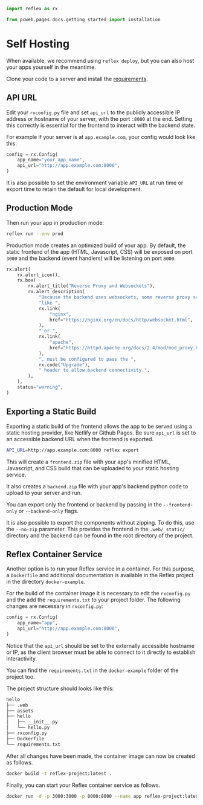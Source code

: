 ```python exec
import reflex as rx

from pcweb.pages.docs.getting_started import installation
```

# Self Hosting

When available, we recommend using `reflex deploy`, but you can also host your
apps yourself in the meantime.

Clone your code to a server and install the [requirements]({installation.path}).

## API URL
Edit your `rxconfig.py` file and set `api_url` to the publicly accessible IP
address or hostname of your server, with the port `:8000` at the end. Setting
this correctly is essential for the frontend to interact with the backend state.

For example if your server is at `app.example.com`, your config would look like this:

```python
config = rx.Config(
    app_name="your_app_name",
    api_url="http://app.example.com:8000",
)
```
It is also possible to set the environment variable `API_URL` at run time or
export time to retain the default for local development.

## Production Mode

Then run your app in production mode:

```bash
reflex run --env prod
```

Production mode creates an optimized build of your app.  By default, the static
frontend of the app (HTML, Javascript, CSS) will be exposed on port `3000` and
the backend (event handlers) will be listening on port `8000`.

```python eval
rx.alert(
    rx.alert_icon(),
    rx.box(
        rx.alert_title("Reverse Proxy and Websockets"),
        rx.alert_description(
            "Because the backend uses websockets, some reverse proxy servers, ",
            "like ",
            rx.link(
                "nginx",
                href="https://nginx.org/en/docs/http/websocket.html",
            ),
            " or ",
            rx.link(
                "apache",
                href="https://httpd.apache.org/docs/2.4/mod/mod_proxy.html#protoupgrade",
            ),
            ", must be configured to pass the ",
            rx.code("Upgrade"),
            " header to allow backend connectivity.",
        ),
    ),
    status="warning",
)
```

## Exporting a Static Build

Exporting a static build of the frontend allows the app to be served using a
static hosting provider, like Netlify or Github Pages. Be sure `api_url` is set
to an accessible backend URL when the frontend is exported.

```bash
API_URL=http://app.example.com:8000 reflex export
```

This will create a `frontend.zip` file with your app's minified HTML,
Javascript, and CSS build that can be uploaded to your static hosting service.

It also creates a `backend.zip` file with your app's backend python code to
upload to your server and run.

You can export only the frontend or backend by passing in the `--frontend-only`
or `--backend-only` flags.

It is also possible to export the components without zipping. To do
this, use the `--no-zip` parameter. This provides the frontend in the 
`.web/_static/` directory and the backend can be found in the root directory of
the project.

## Reflex Container Service

Another option is to run your Reflex service in a container. For this
purpose, a `Dockerfile` and additional documentation is available in the Reflex
project in the directory `docker-example`.

For the build of the container image it is necessary to edit the `rxconfig.py`
and the add the `requirements.txt`
to your project folder. The following changes are necessary in `rxconfig.py`:

```python
config = rx.Config(
    app_name="app",
    api_url="http://app.example.com:8000",
)
```

Notice that the `api_url` should be set to the externally accessible hostname or
IP, as the client browser must be able to connect to it directly to establish
interactivity.

You can find the `requirements.txt` in the `docker-example` folder of the
project too.

The project structure should looks like this:

```bash
hello
├── .web
├── assets
├── hello
│   ├── __init__.py
│   └── hello.py
├── rxconfig.py
├── Dockerfile
└── requirements.txt
```

After all changes have been made, the container image can now be created as follows.
            
```bash
docker build -t reflex-project:latest .
```

Finally, you can start your Reflex container service as follows.
            
```bash
docker run -d -p 3000:3000 -p 8000:8000 --name app reflex-project:latest
```